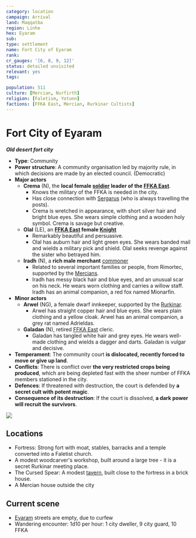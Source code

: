 ```yaml
---
category: location
campaign: Arrival
land: Maqqatba
region: Linhe
hex: Eyaram
sub: 
type: settlement
name: Fort City of Eyaram
rank: 
cr_gauges: '[6, 8, 9, 12]'
status: detailed unvisited
relevant: yes
tags: 

population: 511
culture: [Mercian, Nurfirth]
religion: [Faletism, Yotunn]
factions: [FFKA East, Mercian, Rurkinar Cultists]
---
```


# Fort City of Eyaram
***Old desert fort city***

- **Type**: Community
- **Power structure**: A community organisation led by majority rule, in which decisions are made by an elected council. (Democratic)
- **Major actors**
	- **Crema** (N), the **local female [soldier](https://open5e.com/monsters/soldier-a5e) leader of the [FFKA East](../factions/ffkaEast.md)**.
		- Knows the military of the FFKA is needed in the city.
		- Has close connection with [Sergarus](../npcs/sergarus.md) (who is always travelling the posts).
		- Crema is wretched in appearance, with short silver hair and bright blue eyes. She wears simple clothing and a wooden holy symbol. Crema is savage but creative.
	- **Olal** (LE), an **[FFKA East](../factions/ffkaEast.md) female [Knight](https://open5e.com/monsters/knight)**
		- Remarkably beautiful and persuasive.
		- Olal has auburn hair and light green eyes. She wears banded mail and wields a military pick and shield. Olal seeks revenge against the sister who betrayed him.
	- **Iradh** (N), a **rich male merchant** [commoner](https://open5e.com/monsters/commoner)
		- Related to several important families or people, from Rimortec, supported by the [Mercians](../factions/mercians.md).
		- Iradh has messy black hair and blue eyes, and an unusual scar on his neck. He wears worn clothing and carries a willow staff. Iradh has an animal companion, a red fox named Mionarfin.
- **Minor actors**
	- **Arwel** (NG), a female dwarf innkeeper, supported by the [Rurkinar](../factions/rurkinar.md).
		- Arwel has straight copper hair and blue eyes. She wears plain clothing and a yellow cloak. Arwel has an animal companion, a grey rat named Adrieldas.
	- **Galadan** (N), retired [FFKA East](../factions/ffkaEast.md) cleric.
		- Galadan has tangled white hair and grey eyes. He wears well-made clothing and wields a dagger and darts. Galadan is vulgar and decisive.
- **Temperament**: The community court **is dislocated, recently forced to move or give up land**.
- **Conflicts**: There is conflict over **the very restricted crops being produced**, which are being depleted fast with the sheer number of FFKA members stationed in the city.
- **Defences**: If threatened with destruction, the court is defended by **a secret cult with potent magic**.
- **Consequence of its destruction**: If the court is dissolved, **a dark power will recruit the survivors**.

![](https://i.imgur.com/DEgikot.png)

## Locations

 - Fortress: Strong fort with moat, stables, barracks and a temple converted into a Faletist church.
 - A modest woodcarver's workshop, built around a large tree - it is a secret Rurkinar meeting place.
 - The Cursed Spear: A modest [tavern](https://donjon.bin.sh/fantasy/inn/), built close to the fortress in a brick house.
-  A Mercian house outside the city

## Current scene

- [Eyaram](eyaram.md) streets are empty, due to curfew
- Wandering encounter: 1d10 per hour: 1 city dweller, 9 city guard, 10 FFKA

